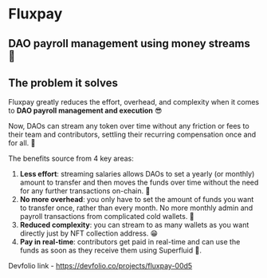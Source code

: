 # Fluxpay

## DAO payroll management using money streams 🌊

## The problem it solves

Fluxpay greatly reduces the effort, overhead, and complexity when it comes to **DAO payroll management and execution** 😎

Now, DAOs can stream any token over time without any friction or fees to their team and contributors, settling their recurring compensation once and for all. 🤗

The benefits source from 4 key areas:

1. **Less effort**: streaming salaries allows DAOs to set a yearly (or monthly) amount to transfer and then moves the funds over time without the need for any further transactions on-chain. 🤑
2. **No more overhead**: you only have to set the amount of funds you want to transfer once, rather than every month. No more monthly admin and payroll transactions from complicated cold wallets. 🤩
3. **Reduced complexity**: you can stream to as many wallets as you want directly just by NFT collection address. 😁
4. **Pay in real-time**: contributors get paid in real-time and can use the funds as soon as they receive them using Superfluid 🌊.

Devfolio link - https://devfolio.co/projects/fluxpay-00d5

